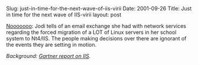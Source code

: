 Slug: just-in-time-for-the-next-wave-of-iis-virii
Date: 2001-09-26
Title: Just in time for the next wave of IIS-virii
layout: post

<a href="http://www.redmonk.net/speakshermind/27">Nooooooo</a>: Jodi tells of an email exchange she had with network services regarding the forced migration of a LOT of Linux servers in her school system to Nt4/IIS. The people making decisions over there are ignorant of the events they are setting in motion.<p>

<i>Background: <a href="http://www.theregister.co.uk/content/4/21853.html">Gartner report on IIS</a>.</i></p>
